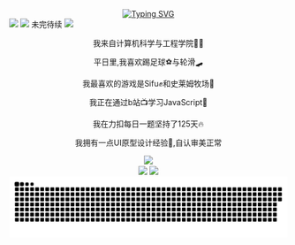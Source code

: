 <div align="center">
    <a href="https://git.io/typing-svg"><img src="https://readme-typing-svg.herokuapp.com?font=Fira+Code&size=40&pause=1000&center=true&vCenter=true&width=870&height=100&lines=%3C+%F0%9F%91%8B%F0%9F%8F%BBHello%2CWorld!+I+am+zbwer+%2F%3E" alt="Typing SVG" /></a>
</div>

<div>
    <img src="https://img.shields.io/badge/dynamic/json?color=ff69b4&label=Bilibili%20fans&query=%24.data.totalSubs&url=https%3A%2F%2Fapi.spencerwoo.com%2Fsubstats%2F%3Fsource%3Dbilibili%26queryKey%3D280598828">
    <img src="https://img.shields.io/badge/dynamic/json?color=31343b&label=Github%20Followers&query=%24.data.totalSubs&url=https%3A%2F%2Fapi.spencerwoo.com%2Fsubstats%2F%3Fsource%3Dgithub%26queryKey%3Dzbwer">
    <span>未完待续</span>
    <img src="https://komarev.com/ghpvc/?username=zbwer&&style=flat-square">
</div> 

<div align="center">
    <p>我来自计算机科学与工程学院👨‍🎓</p>
    <p>平日里,我喜欢踢足球⚽与轮滑🛹</p>
    <p>我最喜欢的游戏是Sifu✊和史莱姆牧场🦄</p>
    <p>我正在通过b站📺学习JavaScript📄</p>
    <p>我在力扣每日一题坚持了125天🔥</p>
    <p>我拥有一点UI原型设计经验🎯,自认审美正常</p>
</div> 

<div align="center">
    <img  src="https://github-readme-streak-stats.herokuapp.com/?user=zbwer" />
</div>

<div align="center">
    <img src="https://github-readme-stats-git-masterrstaa-rickstaa.vercel.app/api?username=zbwer&theme=tokyonight" height="170px">
    <img src="https://github-readme-stats-git-masterrstaa-rickstaa.vercel.app/api/top-langs/?username=zbwer&layout=compact" height="170px">
<div>
    


<div align="center">
   <img src="https://raw.githubusercontent.com/ZbWeR/zbwer/bd97655644754346df1d72ecf87b512c1bd38e5a/github-contribution-grid-snake.svg">
</div>  
